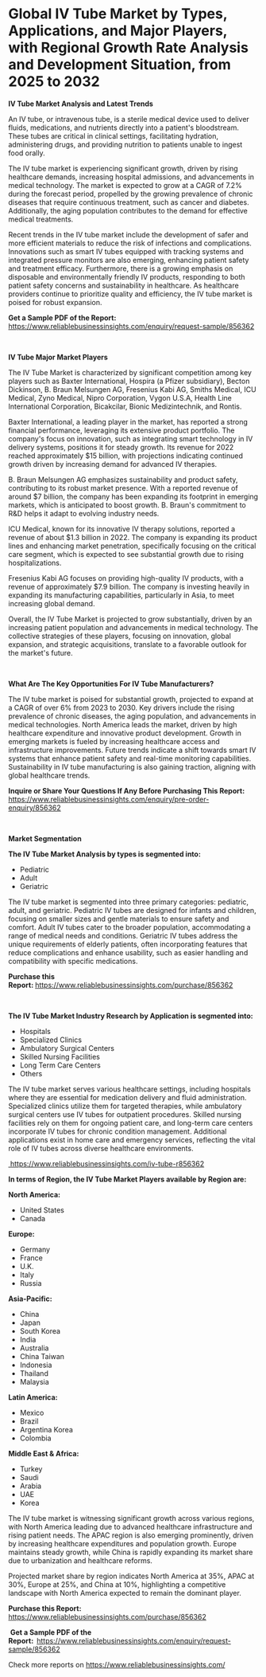 <p><h1>Global IV Tube Market by Types, Applications, and Major Players, with Regional Growth Rate Analysis and Development Situation, from 2025 to 2032</h1></p><p><strong>IV Tube Market Analysis and Latest Trends</strong></p>
<p><p>An IV tube, or intravenous tube, is a sterile medical device used to deliver fluids, medications, and nutrients directly into a patient's bloodstream. These tubes are critical in clinical settings, facilitating hydration, administering drugs, and providing nutrition to patients unable to ingest food orally. </p><p>The IV tube market is experiencing significant growth, driven by rising healthcare demands, increasing hospital admissions, and advancements in medical technology. The market is expected to grow at a CAGR of 7.2% during the forecast period, propelled by the growing prevalence of chronic diseases that require continuous treatment, such as cancer and diabetes. Additionally, the aging population contributes to the demand for effective medical treatments.</p><p>Recent trends in the IV tube market include the development of safer and more efficient materials to reduce the risk of infections and complications. Innovations such as smart IV tubes equipped with tracking systems and integrated pressure monitors are also emerging, enhancing patient safety and treatment efficacy. Furthermore, there is a growing emphasis on disposable and environmentally friendly IV products, responding to both patient safety concerns and sustainability in healthcare. As healthcare providers continue to prioritize quality and efficiency, the IV tube market is poised for robust expansion.</p></p>
<p><strong>Get a Sample PDF of the Report:&nbsp;</strong> <a href="https://www.reliablebusinessinsights.com/enquiry/request-sample/856362?utm_campaign=2289&utm_medium=2&utm_source=Github&utm_content=ia&utm_term=03032025&utm_id=iv-tube">https://www.reliablebusinessinsights.com/enquiry/request-sample/856362</a></p>
<p>&nbsp;</p>
<p><strong>IV Tube Major Market Players</strong></p>
<p><p>The IV Tube Market is characterized by significant competition among key players such as Baxter International, Hospira (a Pfizer subsidiary), Becton Dickinson, B. Braun Melsungen AG, Fresenius Kabi AG, Smiths Medical, ICU Medical, Zyno Medical, Nipro Corporation, Vygon U.S.A, Health Line International Corporation, Bicakcilar, Bionic Medizintechnik, and Rontis.</p><p>Baxter International, a leading player in the market, has reported a strong financial performance, leveraging its extensive product portfolio. The company's focus on innovation, such as integrating smart technology in IV delivery systems, positions it for steady growth. Its revenue for 2022 reached approximately $15 billion, with projections indicating continued growth driven by increasing demand for advanced IV therapies.</p><p>B. Braun Melsungen AG emphasizes sustainability and product safety, contributing to its robust market presence. With a reported revenue of around $7 billion, the company has been expanding its footprint in emerging markets, which is anticipated to boost growth. B. Braun's commitment to R&D helps it adapt to evolving industry needs.</p><p>ICU Medical, known for its innovative IV therapy solutions, reported a revenue of about $1.3 billion in 2022. The company is expanding its product lines and enhancing market penetration, specifically focusing on the critical care segment, which is expected to see substantial growth due to rising hospitalizations.</p><p>Fresenius Kabi AG focuses on providing high-quality IV products, with a revenue of approximately $7.9 billion. The company is investing heavily in expanding its manufacturing capabilities, particularly in Asia, to meet increasing global demand.</p><p>Overall, the IV Tube Market is projected to grow substantially, driven by an increasing patient population and advancements in medical technology. The collective strategies of these players, focusing on innovation, global expansion, and strategic acquisitions, translate to a favorable outlook for the market's future.</p></p>
<p>&nbsp;</p>
<p><strong>What Are The Key Opportunities For IV Tube Manufacturers?</strong></p>
<p><p>The IV tube market is poised for substantial growth, projected to expand at a CAGR of over 6% from 2023 to 2030. Key drivers include the rising prevalence of chronic diseases, the aging population, and advancements in medical technologies. North America leads the market, driven by high healthcare expenditure and innovative product development. Growth in emerging markets is fueled by increasing healthcare access and infrastructure improvements. Future trends indicate a shift towards smart IV systems that enhance patient safety and real-time monitoring capabilities. Sustainability in IV tube manufacturing is also gaining traction, aligning with global healthcare trends.</p></p>
<p><strong>Inquire or Share Your Questions If Any Before Purchasing This Report:</strong> <a href="https://www.reliablebusinessinsights.com/enquiry/pre-order-enquiry/856362?utm_campaign=2289&utm_medium=2&utm_source=Github&utm_content=ia&utm_term=03032025&utm_id=iv-tube">https://www.reliablebusinessinsights.com/enquiry/pre-order-enquiry/856362</a></p>
<p>&nbsp;</p>
<p><strong>Market Segmentation</strong></p>
<p><strong>The IV Tube Market Analysis by types is segmented into:</strong></p>
<p><ul><li>Pediatric</li><li>Adult</li><li>Geriatric</li></ul></p>
<p><p>The IV tube market is segmented into three primary categories: pediatric, adult, and geriatric. Pediatric IV tubes are designed for infants and children, focusing on smaller sizes and gentle materials to ensure safety and comfort. Adult IV tubes cater to the broader population, accommodating a range of medical needs and conditions. Geriatric IV tubes address the unique requirements of elderly patients, often incorporating features that reduce complications and enhance usability, such as easier handling and compatibility with specific medications.</p></p>
<p><strong>Purchase this Report:&nbsp;</strong><a href="https://www.reliablebusinessinsights.com/purchase/856362?utm_campaign=2289&utm_medium=2&utm_source=Github&utm_content=ia&utm_term=03032025&utm_id=iv-tube">https://www.reliablebusinessinsights.com/purchase/856362</a></p>
<p>&nbsp;</p>
<p><strong>The IV Tube Market Industry Research by Application is segmented into:</strong></p>
<p><ul><li>Hospitals</li><li>Specialized Clinics</li><li>Ambulatory Surgical Centers</li><li>Skilled Nursing Facilities</li><li>Long Term Care Centers</li><li>Others</li></ul></p>
<p><p>The IV tube market serves various healthcare settings, including hospitals where they are essential for medication delivery and fluid administration. Specialized clinics utilize them for targeted therapies, while ambulatory surgical centers use IV tubes for outpatient procedures. Skilled nursing facilities rely on them for ongoing patient care, and long-term care centers incorporate IV tubes for chronic condition management. Additional applications exist in home care and emergency services, reflecting the vital role of IV tubes across diverse healthcare environments.</p></p>
<p><a href="https://www.reliablebusinessinsights.com/iv-tube-r856362?utm_campaign=2289&utm_medium=2&utm_source=Github&utm_content=ia&utm_term=03032025&utm_id=iv-tube">&nbsp;https://www.reliablebusinessinsights.com/iv-tube-r856362</a></p>
<p><strong>In terms of Region, the IV Tube Market Players available by Region are:</strong></p>
<p>
    <p> <strong> North America: </strong>
        <ul>
            <li>United States</li>
            <li>Canada</li>
        </ul>
        </p> 
    <p> <strong> Europe: </strong>
        <ul>
            <li>Germany</li>
            <li>France</li>
            <li>U.K.</li>
            <li>Italy</li>
            <li>Russia</li>
        </ul>
        </p> 
    <p> <strong> Asia-Pacific: </strong>
        <ul>
            <li>China</li>
            <li>Japan</li>
            <li>South Korea</li>
            <li>India</li>
            <li>Australia</li>
            <li>China Taiwan</li>
            <li>Indonesia</li>
            <li>Thailand</li>
            <li>Malaysia</li>
        </ul>
        </p> 
    <p> <strong> Latin America: </strong>
        <ul>
            <li>Mexico</li>
            <li>Brazil</li>
            <li>Argentina Korea</li>
            <li>Colombia</li>
        </ul>
        </p> 
    <p> <strong> Middle East & Africa: </strong>
        <ul>
            <li>Turkey</li>
            <li>Saudi</li>
            <li>Arabia</li>
            <li>UAE</li>
            <li>Korea</li>
        </ul>
    </p>
    </p>
<p><p>The IV tube market is witnessing significant growth across various regions, with North America leading due to advanced healthcare infrastructure and rising patient needs. The APAC region is also emerging prominently, driven by increasing healthcare expenditures and population growth. Europe maintains steady growth, while China is rapidly expanding its market share due to urbanization and healthcare reforms. </p><p>Projected market share by region indicates North America at 35%, APAC at 30%, Europe at 25%, and China at 10%, highlighting a competitive landscape with North America expected to remain the dominant player.</p></p>
<p><strong>Purchase this Report: </strong><a href="https://www.reliablebusinessinsights.com/purchase/856362?utm_campaign=2289&utm_medium=2&utm_source=Github&utm_content=ia&utm_term=03032025&utm_id=iv-tube">https://www.reliablebusinessinsights.com/purchase/856362</a></p>
<p>&nbsp;<strong>Get a Sample PDF of the Report:&nbsp;&nbsp;</strong><a href="https://www.reliablebusinessinsights.com/enquiry/request-sample/856362?utm_campaign=2289&utm_medium=2&utm_source=Github&utm_content=ia&utm_term=03032025&utm_id=iv-tube">https://www.reliablebusinessinsights.com/enquiry/request-sample/856362</a></p>
<p><strong></strong></p>
<p>Check more reports on <a href="https://www.reliablebusinessinsights.com/?utm_campaign=2289&utm_medium=2&utm_source=Github&utm_content=ia&utm_term=03032025&utm_id=iv-tube">https://www.reliablebusinessinsights.com/</a></p>